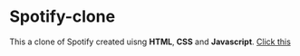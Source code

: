# Spotify-clone
This a clone of Spotify created uisng <b>HTML</b>,<b> CSS</b> and <b>Javascript</b>.
<a href="http://127.0.0.1:5500/index.html/">Click this</a>

